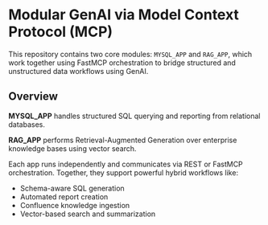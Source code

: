 # Modular GenAI via Model Context Protocol (MCP)

This repository contains two core modules: `MYSQL_APP` and `RAG_APP`, which work together using FastMCP orchestration to bridge structured and unstructured data workflows using GenAI.

## Overview

**MYSQL_APP** handles structured SQL querying and reporting from relational databases.

**RAG_APP** performs Retrieval-Augmented Generation over enterprise knowledge bases using vector search.

Each app runs independently and communicates via REST or FastMCP orchestration. Together, they support powerful hybrid workflows like:

- Schema-aware SQL generation
- Automated report creation
- Confluence knowledge ingestion
- Vector-based search and summarization


